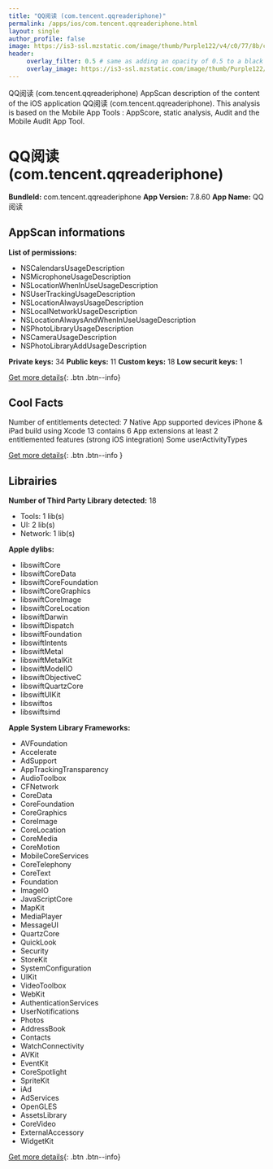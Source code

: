 ```yaml
---
title: "QQ阅读 (com.tencent.qqreaderiphone)"
permalink: /apps/ios/com.tencent.qqreaderiphone.html
layout: single
author_profile: false
image: https://is3-ssl.mzstatic.com/image/thumb/Purple122/v4/c0/77/8b/c0778bc7-2a95-456e-963b-ac069f5c5d95/AppIcon-0-0-1x_U007emarketing-0-0-0-7-0-0-sRGB-0-0-0-GLES2_U002c0-512MB-85-220-0-0.png/512x512bb.jpg
header: 
     overlay_filter: 0.5 # same as adding an opacity of 0.5 to a black background
     overlay_image: https://is3-ssl.mzstatic.com/image/thumb/Purple122/v4/c0/77/8b/c0778bc7-2a95-456e-963b-ac069f5c5d95/AppIcon-0-0-1x_U007emarketing-0-0-0-7-0-0-sRGB-0-0-0-GLES2_U002c0-512MB-85-220-0-0.png/512x512bb.jpg
---
```

QQ阅读 (com.tencent.qqreaderiphone) AppScan description of the content of the iOS application QQ阅读 (com.tencent.qqreaderiphone). This analysis is based on the Mobile App Tools : AppScore, static analysis, Audit and the Mobile Audit App Tool.

# QQ阅读 (com.tencent.qqreaderiphone)

**BundleId:** com.tencent.qqreaderiphone
**App Version:** 7.8.60
**App Name:** QQ阅读


## AppScan informations 

**List of permissions:** 
- NSCalendarsUsageDescription
- NSMicrophoneUsageDescription
- NSLocationWhenInUseUsageDescription
- NSUserTrackingUsageDescription
- NSLocationAlwaysUsageDescription
- NSLocalNetworkUsageDescription
- NSLocationAlwaysAndWhenInUseUsageDescription
- NSPhotoLibraryUsageDescription
- NSCameraUsageDescription
- NSPhotoLibraryAddUsageDescription
  
  
**Private keys:** 34
**Public keys:** 11
**Custom keys:** 18
**Low securit keys:** 1
  
[Get more details](/pricing.html){: .btn .btn--info}

## Cool Facts

Number of entitlements detected: 7
Native App
supported devices iPhone & iPad
build using Xcode 13
contains 6 App extensions
at least 2 entitlemented features (strong iOS integration)
Some userActivityTypes
  
[Get more details](/pricing.html){: .btn .btn--info }

## Librairies 
**Number of Third Party Library detected:** 18
- Tools: 1 lib(s)
- UI: 2 lib(s)
- Network: 1 lib(s)


**Apple dylibs:**
- libswiftCore
- libswiftCoreData
- libswiftCoreFoundation
- libswiftCoreGraphics
- libswiftCoreImage
- libswiftCoreLocation
- libswiftDarwin
- libswiftDispatch
- libswiftFoundation
- libswiftIntents
- libswiftMetal
- libswiftMetalKit
- libswiftModelIO
- libswiftObjectiveC
- libswiftQuartzCore
- libswiftUIKit
- libswiftos
- libswiftsimd


**Apple System Library Frameworks:**
- AVFoundation
- Accelerate
- AdSupport
- AppTrackingTransparency
- AudioToolbox
- CFNetwork
- CoreData
- CoreFoundation
- CoreGraphics
- CoreImage
- CoreLocation
- CoreMedia
- CoreMotion
- MobileCoreServices
- CoreTelephony
- CoreText
- Foundation
- ImageIO
- JavaScriptCore
- MapKit
- MediaPlayer
- MessageUI
- QuartzCore
- QuickLook
- Security
- StoreKit
- SystemConfiguration
- UIKit
- VideoToolbox
- WebKit
- AuthenticationServices
- UserNotifications
- Photos
- AddressBook
- Contacts
- WatchConnectivity
- AVKit
- EventKit
- CoreSpotlight
- SpriteKit
- iAd
- AdServices
- OpenGLES
- AssetsLibrary
- CoreVideo
- ExternalAccessory
- WidgetKit


  
[Get more details](/pricing.html){: .btn .btn--info}

